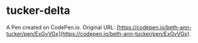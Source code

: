 # tucker-delta

A Pen created on CodePen.io. Original URL: [https://codepen.io/beth-ann-tucker/pen/ExGvVGx](https://codepen.io/beth-ann-tucker/pen/ExGvVGx).

